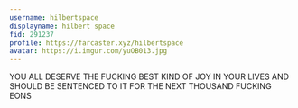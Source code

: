 ```yaml
---
username: hilbertspace
displayname: hilbert space
fid: 291237
profile: https://farcaster.xyz/hilbertspace
avatar: https://i.imgur.com/yuOB013.jpg
---
```


YOU ALL DESERVE THE FUCKING BEST KIND OF JOY IN YOUR LIVES AND SHOULD BE SENTENCED TO IT FOR THE NEXT THOUSAND FUCKING EONS
